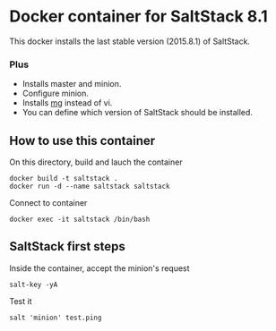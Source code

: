 # Docker container for SaltStack 8.1

This docker installs the last stable version (2015.8.1) of SaltStack.

### Plus

* Installs master and minion.
* Configure minion.
* Installs [mg](http://homepage.boetes.org/software/mg) instead of vi.
* You can define which version of SaltStack should be installed.

## How to use this container

On this directory, build and lauch the container

```
docker build -t saltstack .
docker run -d --name saltstack saltstack
```

Connect to container

```
docker exec -it saltstack /bin/bash
```

## SaltStack first steps

Inside the container, accept the minion's request

```
salt-key -yA
```

Test it

```
salt 'minion' test.ping
```
